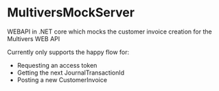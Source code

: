 # MultiversMockServer
WEBAPI in .NET core which mocks the customer invoice creation for the Multivers WEB API

Currently only supports the happy flow for:
* Requesting an access token
* Getting the next JournalTransactionId
* Posting a new CustomerInvoice
